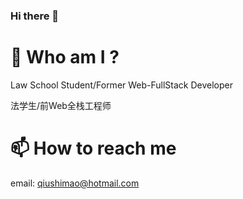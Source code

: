 ### Hi there 👋

<!--
**alienmao/alienmao** is a ✨ _special_ ✨ repository because its `README.md` (this file) appears on your GitHub profile.

Here are some ideas to get you started:

- 🔭 I’m currently working on ...
- 🌱 I’m currently learning ...
- 👯 I’m looking to collaborate on ...
- 🤔 I’m looking for help with ...
- 💬 Ask me about ...
- 📫 How to reach me: ...
- 😄 Pronouns: ...
- ⚡ Fun fact: ...
-->

# 🤔  Who am I ?
Law School Student/Former Web-FullStack Developer

法学生/前Web全栈工程师

# 📫  How to reach me
email: qiushimao@hotmail.com
